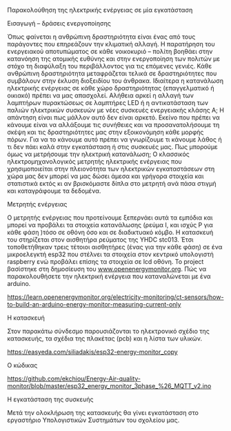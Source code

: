 Παρακολούθηση της ηλεκτρικής ενέργειας σε μία εγκατάσταση 

Εισαγωγή – δράσεις ενεργοποίησης  

Όπως φαίνεται η ανθρώπινη δραστηριότητα είναι ένας από τους παράγοντες που επηρεάζουν την κλιματική αλλαγή.
Η παρατήρηση του ενεργειακού αποτυπώματος σε κάθε νοικοκυριό – πολίτη βοηθάει στην κατανόηση της ατομικής ευθύνης 
και στην ενεργοποίηση των πολιτών με στόχο τη διαφύλαξη του περιβάλλοντος για τις επόμενες γενιές.
Κάθε ανθρώπινη δραστηριότητα μεταφράζεται τελικά σε δραστηριότητες που συμβάλουν στην έκλυση διοξειδίου του άνθρακα.
Ιδιαίτερα η κατανάλωση ηλεκτρικής ενέργειας σε κάθε χώρο δραστηριότητας (επαγγελματικό ή οικιακό) πρέπει να μας απασχολεί.
Αλήθεια αρκεί η αλλαγή των λαμπτήρων πυρακτώσεως σε λαμπτήρες LED ή η αντικατάσταση των παλιών ηλεκτρικών συσκευών 
με νέες συσκευές ενεργειακής κλάσης Α;
Η απάντηση είναι πως μάλλον αυτό δεν είναι αρκετό. 
Εκείνο που πρέπει να κάνουμε είναι να αλλάξουμε τις συνήθειες και να προσανατολήσουμε τη σκέψη και τις δραστηριότητες μας στην εξοικονόμηση κάθε μορφής πόρων.
Για να το κάνουμε αυτό πρέπει να γνωρίζουμε τι κάνουμε λάθος ή τι δεν πάει καλά στην εγκατάσταση ή στις συσκευές μας. 
Πως μπορούμε όμως να μετρήσουμε την ηλεκτρική κατανάλωση;  Ο κλασσικός ηλεκτρομηχανολογικός μετρητής ηλεκτρικής ενέργειας που χρησιμοποιείται 
στην πλειονότητα των ηλεκτρικών εγκαταστάσεων στη χώρα μας δεν μπορεί να μας δώσει άμεσα και γρήγορα στοιχεία και στατιστικά εκτός κι αν βρισκόμαστε δίπλα στο μετρητή 
ανά πάσα στιγμή και καταγράφουμε τα δεδομένα.   

Μετρητής ενέργειας

Ο μετρητής ενέργειας που προτείνουμε ξεπερνάει αυτά τα εμπόδια και μπορεί να προβάλει τα στοιχεία κατανάλωσης (ρεύμα Ι, και ισχύς P για κάθε φάση )τόσο σε οθόνη όσο και σε διαδικτυακό κόμβο.
Η κατασκευή του στηρίζεται στον αισθητήρα ρεύματος της YHDC stc013. Έτσι τοποθετήθηκαν τρεις τέτοιοι αισθητήρες  (ένας για την κάθε φάση) σε ένα μικροελεγκτή esp32 
που στέλνει τα στοιχεία στον κεντρικό υπολογιστή raspberry ενώ προβάλει επίσης τα στοιχεία σε lcd οθόνη.
To project βασίστηκε στη δημοσίευση του www.openenergymonitor.org. Πώς να παρακολουθήσετε την ηλεκτρική ενέργεια που καταναλώνεται με ένα arduino. 

https://learn.openenergymonitor.org/electricity-monitoring/ct-sensors/how-to-build-an-arduino-energy-monitor-measuring-current-only 
 
Η κατασκευή

Στον παρακάτω σύνδεσμο παρουσιάζονται το ηλεκτρονικό σχέδιο της κατασκευής, τα σχέδια της πλακέτας (pcb) και η λίστα των υλικών. 

https://easyeda.com/siliadakis/esp32-energy-monitor_copy


Ο κώδικας

https://github.com/ekchiou/Energy-Air-quality-monitor/blob/master/esp32_energy_monitor_3phase_%26_MQTT_v2.ino


Η εγκατάσταση της συσκευής 

Μετά την ολοκλήρωση της κατασκευής θα γίνει εγκατάσταση στο εργαστήριο Υπολογιστικών Συστημάτων του σχολείου μας.   
